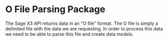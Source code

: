 # O File Parsing Package
The Sage X3 API returns data in an "O file" format. The O file is simply a delimited file with the data we are requesting. In order to process this data we need to be able to parse this file and create data models.
